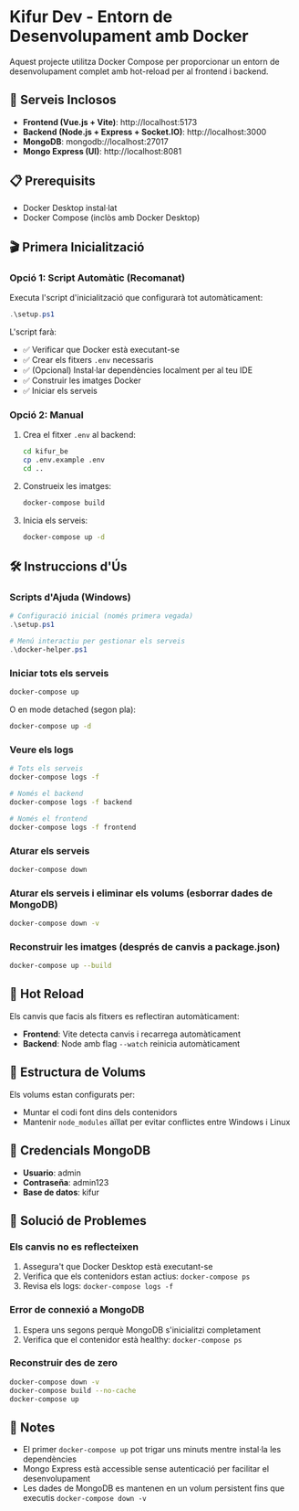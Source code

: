 # Kifur Dev - Entorn de Desenvolupament amb Docker

Aquest projecte utilitza Docker Compose per proporcionar un entorn de desenvolupament complet amb hot-reload per al frontend i backend.

## 🚀 Serveis Inclosos

- **Frontend (Vue.js + Vite)**: http://localhost:5173
- **Backend (Node.js + Express + Socket.IO)**: http://localhost:3000
- **MongoDB**: mongodb://localhost:27017
- **Mongo Express (UI)**: http://localhost:8081

## 📋 Prerequisits

- Docker Desktop instal·lat
- Docker Compose (inclòs amb Docker Desktop)

## 🎬 Primera Inicialització

### Opció 1: Script Automàtic (Recomanat)

Executa l'script d'inicialització que configurarà tot automàticament:

```powershell
.\setup.ps1
```

L'script farà:
- ✅ Verificar que Docker està executant-se
- ✅ Crear els fitxers `.env` necessaris
- ✅ (Opcional) Instal·lar dependències localment per al teu IDE
- ✅ Construir les imatges Docker
- ✅ Iniciar els serveis

### Opció 2: Manual

1. Crea el fitxer `.env` al backend:
   ```bash
   cd kifur_be
   cp .env.example .env
   cd ..
   ```

2. Construeix les imatges:
   ```bash
   docker-compose build
   ```

3. Inicia els serveis:
   ```bash
   docker-compose up -d
   ```

## 🛠️ Instruccions d'Ús

### Scripts d'Ajuda (Windows)

```powershell
# Configuració inicial (només primera vegada)
.\setup.ps1

# Menú interactiu per gestionar els serveis
.\docker-helper.ps1
```

### Iniciar tots els serveis

```bash
docker-compose up
```

O en mode detached (segon pla):

```bash
docker-compose up -d
```

### Veure els logs

```bash
# Tots els serveis
docker-compose logs -f

# Només el backend
docker-compose logs -f backend

# Només el frontend
docker-compose logs -f frontend
```

### Aturar els serveis

```bash
docker-compose down
```

### Aturar els serveis i eliminar els volums (esborrar dades de MongoDB)

```bash
docker-compose down -v
```

### Reconstruir les imatges (després de canvis a package.json)

```bash
docker-compose up --build
```

## 🔄 Hot Reload

Els canvis que facis als fitxers es reflectiran automàticament:

- **Frontend**: Vite detecta canvis i recarrega automàticament
- **Backend**: Node amb flag `--watch` reinicia automàticament

## 📁 Estructura de Volums

Els volums estan configurats per:
- Muntar el codi font dins dels contenidors
- Mantenir `node_modules` aïllat per evitar conflictes entre Windows i Linux

## 🔐 Credencials MongoDB

- **Usuario**: admin
- **Contraseña**: admin123
- **Base de datos**: kifur

## 🐛 Solució de Problemes

### Els canvis no es reflecteixen

1. Assegura't que Docker Desktop està executant-se
2. Verifica que els contenidors estan actius: `docker-compose ps`
3. Revisa els logs: `docker-compose logs -f`

### Error de connexió a MongoDB

1. Espera uns segons perquè MongoDB s'inicialitzi completament
2. Verifica que el contenidor està healthy: `docker-compose ps`

### Reconstruir des de zero

```bash
docker-compose down -v
docker-compose build --no-cache
docker-compose up
```

## 📝 Notes

- El primer `docker-compose up` pot trigar uns minuts mentre instal·la les dependències
- Mongo Express està accessible sense autenticació per facilitar el desenvolupament
- Les dades de MongoDB es mantenen en un volum persistent fins que executis `docker-compose down -v`
